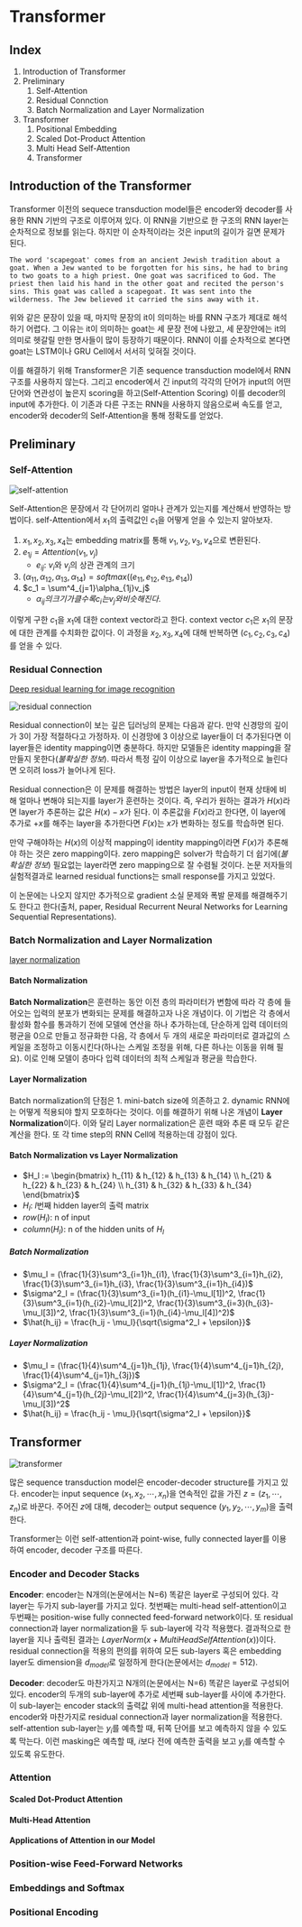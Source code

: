 # Transformer

## Index

1. Introduction of Transformer
2. Preliminary
   1. Self-Attention
   2. Residual Connction
   3. Batch Normalization and Layer Normalization
3. Transformer
   1. Positional Embedding
   2. Scaled Dot-Product Attention
   3. Multi Head Self-Attention
   4. Transformer

## Introduction of the Transformer

Transformer 이전의 sequece transduction model들은 encoder와 decoder를 사용한 RNN 기반의 구조로 이루어져 있다. 이 RNN을 기반으로 한 구조의 RNN layer는 순차적으로 정보를 읽는다. 하지만 이 순차적이라는 것은 input의 길이가 길면 문제가 된다. 

```
The word 'scapegoat' comes from an ancient Jewish tradition about a goat. When a Jew wanted to be forgotten for his sins, he had to bring to two goats to a high priest. One goat was sacrificed to God. The priest then laid his hand in the other goat and recited the person's sins. This goat was called a scapegoat. It was sent into the wilderness. The Jew believed it carried the sins away with it.
```

위와 같은 문장이 있을 때, 마지막 문장의 it이 의미하는 바를 RNN 구조가 제대로 해석하기 어렵다. 그 이유는 it이 의미하는 goat는 세 문장 전에 나왔고, 세 문장안에는 it의 의미로 헷갈릴 만한 명사들이 많이 등장하기 때문이다. RNN이 이를 순차적으로 본다면 goat는 LSTM이나 GRU Cell에서 서서히 잊혀질 것이다.

이를 해결하기 위해  Transformer은 기존 sequence transduction model에서 RNN 구조를 사용하지 않는다. 그리고 encoder에서 긴 input의 각각의 단어가 input의 어떤 단어와 연관성이 높은지 scoring을 하고(Self-Attention Scoring) 이를 decoder의 input에 추가한다. 이 기존과 다른 구조는 RNN을 사용하지 않음으로써 속도를 얻고, encoder와 decoder의 Self-Attention을 통해  정확도를 얻었다.

## Preliminary

### Self-Attention

![self-attention](./images/self-attention.png)

Self-Attention은 문장에서 각 단어끼리 얼마나 관계가 있는지를 계산해서 반영하는 방법이다. self-Attention에서 $x_1$의 출력값인 $c_1$을 어떻게 얻을 수 있는지 알아보자.

1.  $x_1, x_2, x_3, x_4$는 embedding matrix를 통해 $v_1, v_2, v_3, v_4$으로 변환된다.
2. $e_{1j} = Attention(v_1, v_j)$
   - $e_{ij}$: $v_i$와 $v_j$의 상관 관계의 크기 
3. $(\alpha_{11}, \alpha_{12}, \alpha_{13}, \alpha_{14}) = softmax((e_{11}, e_{12}, e_{13}, e_{14}))$
4. $c_1 = \sum^4_{j=1}\alpha_{1j}v_j$
   - $\alpha_{ij}의 크기가 클 수록 c_i는 v_j와 비슷해진다.$

이렇게 구한 $c_1$을 $x_1$에 대한 context vector라고 한다. context vector $c_1$은 $x_1$의 문장에 대한 관계를 수치화한 값이다. 이 과정을 $x_2, x_3, x_4$에 대해 반복하면 $(c_1, c_2, c_3, c_4)$를 얻을 수 있다.

### Residual Connection

[Deep residual learning for image recognition]( https://arxiv.org/pdf/1512.03385.pdf )

![residual connection](https://t1.daumcdn.net/cfile/tistory/995D29385B13DA5A24)

Residual connection이 보는 깊은 딥러닝의 문제는 다음과 같다. 만약 신경망의 깊이가 3이 가장 적절하다고 가정하자. 이 신경망에 3 이상으로 layer들이 더 추가된다면 이 layer들은 identity mapping이면 충분하다. 하지만 모델들은 identity mapping을 잘 만들지 못한다(*불확실한 정보*). 따라서 특정 깊이 이상으로 layer을 추가적으로 늘린다면 오히려 loss가 늘어나게 된다.

Residual connection은 이 문제를 해결하는 방법은 layer의 input이 현재 상태에 비해 얼마나 변해야 되는지를 layer가 훈련하는 것이다. 즉, 우리가 원하는 결과가 $H(x)$라면 layer가 추론하는 값은 $H(x) - x$가 된다. 이 추론값을 $F(x)$라고 한다면, 이 layer에 추가로 $+x$를 해주는 layer을 추가한다면 $F(x)$는 $x$가 변화하는 정도를 학습하면 된다.

만약 구해야하는 $H(x)$의 이상적 mapping이 identity mapping이라면 $F(x)$가 추론해야 하는 것은 zero mapping이다. zero mapping은 solver가 학습하기 더 쉽기에(*불확실한 정보*) 필요없는 layer라면 zero mapping으로 잘 수렴될 것이다. 논문 저자들의 실험적결과로 learned residual functions는 small response를 가지고 있었다.

이 논문에는 나오지 않지만 추가적으로 gradient 소실 문제와 폭발 문제를 해결해주기도 한다고 한다(출처, paper, Residual Recurrent Neural Networks for Learning Sequential Representations).

### Batch Normalization and Layer Normalization

[layer normalization](https://arxiv.org/pdf/1607.06450.pdf)

#### Batch Normalization

**Batch Normalization**은 훈련하는 동안 이전 층의 파라미터가 변함에 따라 각 층에 들어오는 입력의 분포가 변화되는 문제를 해결하고자 나온 개념이다. 이 기법은 각 층에서 활성화 함수를 통과하기 전에 모델에 연산을 하나 추가하는데, 단순하게 입력 데이터의 평균을 0으로 만들고 정규화한 다음, 각 층에서 두 개의 새로운 파라미터로 결과값의 스케일을 조정하고 이동시킨다(하나는 스케일 조정을 위해, 다른 하나는 이동을 위해 필요). 이로 인해 모델이 층마다 입력 데이터의 최적 스케일과 평균을 학습한다.

#### Layer Normalization

Batch normalization의 단점은 1. mini-batch size에 의존하고 2. dynamic RNN에는 어떻게 적용되야 할지 모호하다는 것이다. 이를 해결하기 위해 나온 개념이 **Layer Normalization**이다. 이와 달리 Layer normalization은 훈련 때와 추론 때 모두 같은 계산을 한다. 또 각 time step의 RNN Cell에 적용하는데 강점이 있다.

#### Batch Normalization vs Layer Normalization

- $H_l := \begin{bmatrix} h_{11} & h_{12} & h_{13} & h_{14} \\ h_{21} & h_{22} & h_{23} & h_{24} \\ h_{31} & h_{32} & h_{33} & h_{34} \end{bmatrix}$
- $H_l$: $l$번째 hidden layer의 출력 matrix
- $row(H_l)$: n of input
- $column(H_l)$: n of the hidden units of $H_l$

##### Batch Normalization

- $\mu_l = (\frac{1}{3}\sum^3_{i=1}h_{i1}, \frac{1}{3}\sum^3_{i=1}h_{i2}, \frac{1}{3}\sum^3_{i=1}h_{i3}, \frac{1}{3}\sum^3_{i=1}h_{i4})$
- $\sigma^2_l = (\frac{1}{3}\sum^3_{i=1}(h_{i1}-\mu_l[1])^2, \frac{1}{3}\sum^3_{i=1}(h_{i2}-\mu_l[2])^2, \frac{1}{3}\sum^3_{i=3}(h_{i3}-\mu_l[3])^2, \frac{1}{3}\sum^3_{i=1}(h_{i4}-\mu_l[4])^2)$
- $\hat{h_ij} = \frac{h_ij - \mu_l}{\sqrt{\sigma^2_l + \epsilon}}$

##### Layer Normalization

- $\mu_l = (\frac{1}{4}\sum^4_{j=1}h_{1j}, \frac{1}{4}\sum^4_{j=1}h_{2j}, \frac{1}{4}\sum^4_{j=1}h_{3j})$
- $\sigma^2_l = (\frac{1}{4}\sum^4_{j=1}(h_{1j}-\mu_l[1])^2, \frac{1}{4}\sum^4_{j=1}(h_{2j}-\mu_l[2])^2, \frac{1}{4}\sum^4_{j=3}(h_{3j}-\mu_l[3])^2$
- $\hat{h_ij} = \frac{h_ij - \mu_l}{\sqrt{\sigma^2_l + \epsilon}}$

## Transformer

![transformer](./images/transformer.png)

많은 sequence transduction model은 encoder-decoder structure를 가지고 있다. encoder는 input sequence $(x_1, x_2, \cdots, x_n)$을 연속적인 값을 가진 $z = (z_1, \cdots, z_n)$로 바꾼다. 주어진 $z$에 대해, decoder는 output sequence $(y_1, y_2, \cdots, y_m)$을 출력한다.

Transformer는 이런 self-attention과 point-wise, fully connected layer를 이용하여 encoder, decoder 구조를 따른다.

### Encoder and Decoder Stacks

**Encoder**: encoder는 N개의(논문에서는 N=6) 똑같은 layer로 구성되어 있다. 각 layer는 두가지 sub-layer를 가지고 있다. 첫번째는 multi-head self-attention이고 두번째는 position-wise fully connected feed-forward network이다. 또 residual connection과 layer normalization을 두 sub-layer에 각각 적용했다. 결과적으로 한 layer을 지나 출력된 결과는 $LayerNorm(x + MultiHeadSelfAttention(x))$이다. residual connection을 적용의 편의를 위하여 모든 sub-layers 혹은 embedding layer도 dimension을  $d_{model}$로 일정하게 한다(논문에서는 $d_{model}=512$).

**Decoder**: decoder도 마찬가지고 N개의(논문에서는 N=6) 똑같은 layer로 구성되어 있다. encoder의 두개의 sub-layer에 추가로 세번째 sub-layer를 사이에 추가한다. 이 sub-layer는 encoder stack의 출력값 위에 multi-head attention을 적용한다. encoder와 마찬가지로 residual connection과 layer normalization을 적용한다. self-attention sub-layer는 $y_i$를 예측할 때, 뒤쪽 단어를 보고 예측하지 않을 수 있도록 막는다. 이런 masking은 예측할 때, $i$보다 전에 예측한 출력을 보고 $y_i$를 예측할 수 있도록 유도한다.

### Attention

#### Scaled Dot-Product Attention

#### Multi-Head Attention

#### Applications of Attention in our Model

### Position-wise Feed-Forward Networks

### Embeddings and Softmax

### Positional Encoding

